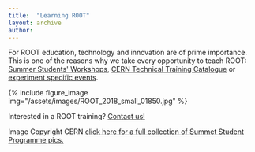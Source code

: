 ```yaml
---
title:  "Learning ROOT"
layout: archive
author:
---
```


For ROOT education, technology and innovation are of prime importance. This is one of the
reasons why we take every opportunity to teach ROOT:
<a href="https://indico.cern.ch/event/734958/">Summer Students' Workshops</a>,
<a href="https://aisdb.cern.ch/pls/htmldb_aisdb_prod/f?p=110:9:212916358489633::::X_STATUS,X_COURSE_ID:D,5186">CERN Technical Training Catalogue</a>
or <a href="https://indico.cern.ch/event/731951/timetable/">experiment specific events</a>.



{% include figure_image
   img="/assets/images/ROOT_2018_small_01850.jpg"
%}

Interested in a ROOT training? <a href="https://root.cern.ch/contact-us">Contact us!</a>

Image Copyright CERN <a href="https://cds.cern.ch/record/2629319?ln=en">click here for a
full collection of Summet Student Programme pics.
